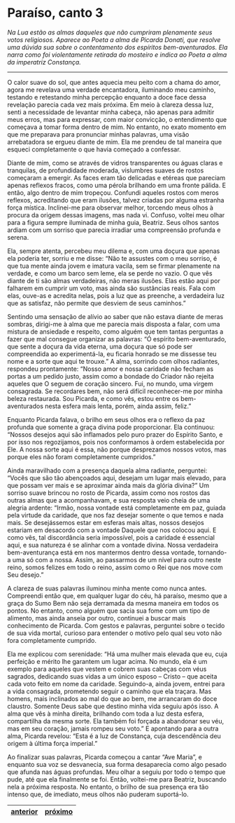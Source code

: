# Paraíso, canto 3

_Na Lua estão as almas daqueles que não cumpriram plenamente seus votos religiosos. Aparece ao Poeta a alma de Picarda Donati, que resolve uma dúvida sua sobre o contentamento dos espíritos bem-aventurados. Ela narra como foi violentamente retirada do mosteiro e indica ao Poeta a alma da imperatriz Constança._

---

O calor suave do sol, que antes aquecia meu peito com a chama do amor, agora me revelava uma verdade encantadora, iluminando meu caminho, testando e retestando minha percepção enquanto a doce face dessa revelação parecia cada vez mais próxima. Em meio à clareza dessa luz, senti a necessidade de levantar minha cabeça, não apenas para admitir meus erros, mas para expressar, com maior convicção, o entendimento que começava a tomar forma dentro de mim. No entanto, no exato momento em que me preparava para pronunciar minhas palavras, uma visão arrebatadora se ergueu diante de mim. Ela me prendeu de tal maneira que esqueci completamente o que havia começado a confessar.

Diante de mim, como se através de vidros transparentes ou águas claras e tranquilas, de profundidade moderada, vislumbres suaves de rostos começaram a emergir. As faces eram tão delicadas e etéreas que pareciam apenas reflexos fracos, como uma pérola brilhando em uma fronte pálida. E então, algo dentro de mim tropeçou. Confundi aqueles rostos com meros reflexos, acreditando que eram ilusões, talvez criadas por alguma estranha força mística. Inclinei-me para observar melhor, torcendo meus olhos à procura da origem dessas imagens, mas nada vi. Confuso, voltei meu olhar para a figura sempre iluminada de minha guia, Beatriz. Seus olhos santos ardiam com um sorriso que parecia irradiar uma compreensão profunda e serena.

Ela, sempre atenta, percebeu meu dilema e, com uma doçura que apenas ela poderia ter, sorriu e me disse: “Não te assustes com o meu sorriso, é que tua mente ainda jovem e imatura vacila, sem se firmar plenamente na verdade, e como um barco sem leme, ela se perde no vazio. O que vês diante de ti são almas verdadeiras, não meras ilusões. Elas estão aqui por falharem em cumprir um voto, mas ainda são sustâncias reais. Fala com elas, ouve-as e acredita nelas, pois a luz que as preenche, a verdadeira luz que as satisfaz, não permite que desviem de seus caminhos.”

Sentindo uma sensação de alívio ao saber que não estava diante de meras sombras, dirigi-me à alma que me parecia mais disposta a falar, com uma mistura de ansiedade e respeito, como alguém que tem tantas perguntas a fazer que mal consegue organizar as palavras: “Ó espírito bem-aventurado, que sente a doçura da vida eterna, uma doçura que só pode ser compreendida ao experimentá-la, eu ficaria honrado se me dissesse teu nome e a sorte que aqui te trouxe.” A alma, sorrindo com olhos radiantes, respondeu prontamente: “Nosso amor e nossa caridade não fecham as portas a um pedido justo, assim como a bondade do Criador não rejeita aqueles que O seguem de coração sincero. Fui, no mundo, uma virgem consagrada. Se recordares bem, não será difícil reconhecer-me por minha beleza restaurada. Sou Picarda, e como vês, estou entre os bem-aventurados nesta esfera mais lenta, porém, ainda assim, feliz.”

Enquanto Picarda falava, o brilho em seus olhos era o reflexo da paz profunda que somente a graça divina pode proporcionar. Ela continuou: “Nossos desejos aqui são inflamados pelo puro prazer do Espírito Santo, e por isso nos regozijamos, pois nos conformamos à ordem estabelecida por Ele. A nossa sorte aqui é essa, não porque desprezamos nossos votos, mas porque eles não foram completamente cumpridos.”

Ainda maravilhado com a presença daquela alma radiante, perguntei: “Vocês que são tão abençoados aqui, desejam um lugar mais elevado, para que possam ver mais e se aproximar ainda mais da glória divina?” Um sorriso suave brincou no rosto de Picarda, assim como nos rostos das outras almas que a acompanhavam, e sua resposta veio cheia de uma alegria ardente: “Irmão, nossa vontade está completamente em paz, guiada pela virtude da caridade, que nos faz desejar somente o que temos e nada mais. Se desejássemos estar em esferas mais altas, nossos desejos estariam em desacordo com a vontade Daquele que nos colocou aqui. E como vês, tal discordância seria impossível, pois a caridade é essencial aqui, e sua natureza é se alinhar com a vontade divina. Nossa verdadeira bem-aventurança está em nos mantermos dentro dessa vontade, tornando-a uma só com a nossa. Assim, ao passarmos de um nível para outro neste reino, somos felizes em todo o reino, assim como o Rei que nos move com Seu desejo.”

A clareza de suas palavras iluminou minha mente como nunca antes. Compreendi então que, em qualquer lugar do céu, há paraíso, mesmo que a graça do Sumo Bem não seja derramada da mesma maneira em todos os pontos. No entanto, como alguém que sacia sua fome com um tipo de alimento, mas ainda anseia por outro, continuei a buscar mais conhecimento de Picarda. Com gestos e palavras, perguntei sobre o tecido de sua vida mortal, curioso para entender o motivo pelo qual seu voto não fora completamente cumprido.

Ela me explicou com serenidade: “Há uma mulher mais elevada que eu, cuja perfeição e mérito lhe garantem um lugar acima. No mundo, ela é um exemplo para aqueles que vestem e cobrem suas cabeças com véus sagrados, dedicando suas vidas a um único esposo – Cristo – que aceita cada voto feito em nome da caridade. Seguindo-a, ainda jovem, entrei para a vida consagrada, prometendo seguir o caminho que ela traçara. Mas homens, mais inclinados ao mal do que ao bem, me arrancaram do doce claustro. Somente Deus sabe que destino minha vida seguiu após isso. A alma que vês à minha direita, brilhando com toda a luz desta esfera, compartilha da mesma sorte. Ela também foi forçada a abandonar seu véu, mas em seu coração, jamais rompeu seu voto.” E apontando para a outra alma, Picarda revelou: “Esta é a luz de Constança, cuja descendência deu origem à última força imperial.”

Ao finalizar suas palavras, Picarda começou a cantar “Ave Maria”, e enquanto sua voz se desvanecia, sua forma desaparecia como algo pesado que afunda nas águas profundas. Meu olhar a seguiu por todo o tempo que pude, até que ela finalmente se foi. Então, voltei-me para Beatriz, buscando nela a próxima resposta. No entanto, o brilho de sua presença era tão intenso que, de imediato, meus olhos não puderam suportá-lo.

| [anterior](/c_paraiso/2/README.md) | [próximo](/c_paraiso/4/README.md) |
|----------|---------|